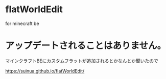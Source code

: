 # flatWorldEdit  
for minecraft be

# アップデートされることはありません。  
マインクラフトBEにカスタムフラットが追加されるとかなんとか聞いたので  
  
https://suinua.github.io/flatWorldEdit/
